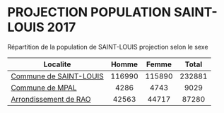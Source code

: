 # PROJECTION POPULATION SAINT-LOUIS 2017
	
Répartition de la population de SAINT-LOUIS projection selon le sexe
	
| Localite  | Homme | Femme | Total |
| --------- |:-----:|:-----:|:-----:|
| [Commune de SAINT-LOUIS](SAINT-LOUIS) | 116990 | 115890 | 232881 |
| [Commune de MPAL](MPAL) | 4286 | 4743 | 9029 |
| [Arrondissement de RAO](RAO) | 42563 | 44717 | 87280 |
